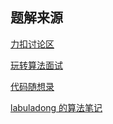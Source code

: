 ## 题解来源

[力扣讨论区](https://leetcode.cn/)

[玩转算法面试](https://coding.imooc.com/class/82.html)

[代码随想录](https://www.programmercarl.com/)

[labuladong 的算法笔记](https://labuladong.online/algo/)
